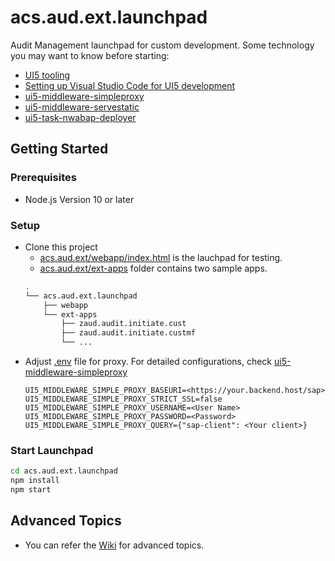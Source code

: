 # acs.aud.ext.launchpad
Audit Management launchpad for custom development. Some technology you may want to know before starting:
- [UI5 tooling](https://sap.github.io/ui5-tooling/)
- [Setting up Visual Studio Code for UI5 development](https://blogs.sap.com/2021/02/03/setting-up-visual-studio-code-for-ui5-development/)
- [ui5-middleware-simpleproxy](https://github.com/ui5-community/ui5-ecosystem-showcase/tree/master/packages/ui5-middleware-simpleproxy)
- [ui5-middleware-servestatic](https://www.npmjs.com/package/ui5-middleware-servestatic)
- [ui5-task-nwabap-deployer](https://www.npmjs.com/package/ui5-task-nwabap-deployer)

## Getting Started

### Prerequisites

- Node.js Version 10 or later

### Setup

- Clone this project
    - [acs.aud.ext/webapp/index.html](https://github.com/iamSmallY/acs.aud.ext.launchpad/blob/master/webapp/index.html) is the lauchpad for testing. 
    - [acs.aud.ext/ext-apps](https://github.com/iamSmallY/acs.aud.ext.launchpad/tree/master/ext-apps) folder contains two sample apps.
    ```sh
    .
    └── acs.aud.ext.launchpad
        ├── webapp
        └── ext-apps
            ├── zaud.audit.initiate.cust
            ├── zaud.audit.initiate.custmf
            └── ...
    ```
- Adjust [.env](https://github.com/iamSmallY/acs.aud.ext.launchpad/blob/master/.env) file for proxy. For detailed configurations, check [ui5-middleware-simpleproxy](https://github.com/ui5-community/ui5-ecosystem-showcase/tree/master/packages/ui5-middleware-simpleproxy)
    ```properties
    UI5_MIDDLEWARE_SIMPLE_PROXY_BASEURI=<https://your.backend.host/sap>
    UI5_MIDDLEWARE_SIMPLE_PROXY_STRICT_SSL=false
    UI5_MIDDLEWARE_SIMPLE_PROXY_USERNAME=<User Name>
    UI5_MIDDLEWARE_SIMPLE_PROXY_PASSWORD=<Password>
    UI5_MIDDLEWARE_SIMPLE_PROXY_QUERY={"sap-client": <Your client>}
    ```
### Start Launchpad
```sh
cd acs.aud.ext.launchpad
npm install
npm start
```

## Advanced Topics

* You can refer the [Wiki](https://github.com/iamSmallY/acs.aud.ext.launchpad/wiki) for advanced topics.
